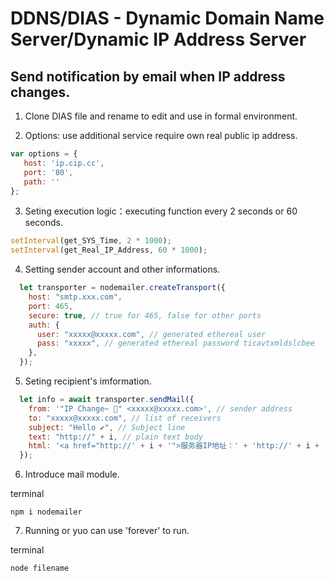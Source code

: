 # DDNS/DIAS - Dynamic Domain Name Server/Dynamic IP Address Server

## Send notification by email when IP address changes.

1. Clone DIAS file and rename to edit and use in formal environment. 

2. Options: use additional service require own real public ip address.

``` js
var options = {
   host: 'ip.cip.cc',
   port: '80',
   path: ''  
};
```

3. Seting execution logic：executing function every 2 seconds or 60 seconds.

``` js
setInterval(get_SYS_Time, 2 * 1000);
setInterval(get_Real_IP_Address, 60 * 1000);
```

4. Setting sender account and other informations.

``` js
  let transporter = nodemailer.createTransport({
    host: "smtp.xxx.com",
    port: 465,
    secure: true, // true for 465, false for other ports
    auth: {
      user: "xxxxx@xxxxx.com", // generated ethereal user
      pass: "xxxxx", // generated ethereal password ticavtxmldslcbee
    },
  });
```

5. Seting recipient's imformation.

``` js
  let info = await transporter.sendMail({
    from: '"IP Change~ 👻" <xxxxx@xxxxx.com>', // sender address
    to: "xxxxx@xxxxx.com", // list of receivers
    subject: "Hello ✔", // Subject line
    text: "http://" + i, // plain text body
    html: '<a href="http://' + i + '">服务器IP地址：' + 'http://' + i + '</a>', // html body
  });
```

6. Introduce mail module.

terminal
``` shell
npm i nodemailer
```

7. Running or yuo can use 'forever' to run.

terminal
``` shell
node filename
```